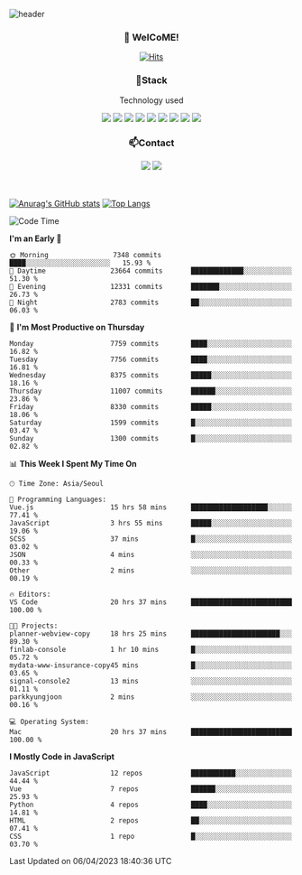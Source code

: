 ![header](https://capsule-render.vercel.app/api?type=waving&color=gradient&height=200&text=Kyungjoon&fontAlign=70&fontAlignY=40&animation=twinkling)

<h3 align="center">👋 WelCoME!</h3>

<div align=center>
  
[![Hits](https://hits.seeyoufarm.com/api/count/incr/badge.svg?url=https%3A%2F%2Fgithub.com%2Fuvula6921&count_bg=%2322BAC9&title_bg=%23827F7F&icon=iconify.svg&icon_color=%2325A27F&title=visits&edge_flat=false)](https://hits.seeyoufarm.com)
  
</div>
<h3 align="center">📌Stack</h3>
<p align="center">Technology used</p>
<div align="center"><img src="https://img.shields.io/badge/HTML5-E34F26?style=flat-square&logo=HTML5&logoColor=white"></img> <img src="https://img.shields.io/badge/CSS3-0A84FF?style=flat-square&logo=CSS3&logoColor=white"></img> <img src="https://img.shields.io/badge/JavaScript-FFCD11?style=flat-square&logo=JavaScript&logoColor=white"></img> <img src="https://img.shields.io/badge/React-00BCF6?style=flat-square&logo=React&logoColor=white"></img> <img src="https://img.shields.io/badge/jQuery-3655FF?style=flat-square&logo=jQuery&logoColor=white"></img> <img src="https://img.shields.io/badge/Ruby-E0115F?style=flat-square&logo=Ruby&logoColor=white"></img> <img src="https://img.shields.io/badge/Python-4B8BBE?style=flat-square&logo=Python&logoColor=white"></img> <img src="https://img.shields.io/badge/Vue-4FC08D?style=flat-square&logo=Vue.js&logoColor=white"></img> <img src="https://img.shields.io/badge/Nuxt-00DC82?style=flat-square&logo=Nuxt.js&logoColor=white"></img></div>

<h3 align="center">📫Contact</h3>
<div align="center"><a href="https://velog.io/@uvula6921/"><img src="https://img.shields.io/badge/Blog-20c997?style=flat-square&logo=V&logoColor=white"/></a> <a href="pkj6921@gmail.com"><img src="https://img.shields.io/badge/Gmail-EA4335?style=flat-square&logo=Gmail&logoColor=white"/></a></div>
<br>
<br>

[![Anurag's GitHub stats](https://github-readme-stats.vercel.app/api?username=uvula6921&hide=stars,issues&show_icons=true&count_private=true&theme=tokyonight)](https://github.com/anuraghazra/github-readme-stats)
[![Top Langs](https://github-readme-stats.vercel.app/api/top-langs/?username=uvula6921&hide=css,jupyter%20notebook,html&exclude_repo=uvula6921,uvula6921.github.io&layout=compact&langs_count=8)](https://github.com/anuraghazra/github-readme-stats)

<!--START_SECTION:waka-->
![Code Time](http://img.shields.io/badge/Code%20Time-1%2C512%20hrs%2019%20mins-blue)

**I'm an Early 🐤** 

```text
🌞 Morning                7348 commits        ████░░░░░░░░░░░░░░░░░░░░░   15.93 % 
🌆 Daytime                23664 commits       █████████████░░░░░░░░░░░░   51.30 % 
🌃 Evening                12331 commits       ███████░░░░░░░░░░░░░░░░░░   26.73 % 
🌙 Night                  2783 commits        ██░░░░░░░░░░░░░░░░░░░░░░░   06.03 % 
```
📅 **I'm Most Productive on Thursday** 

```text
Monday                   7759 commits        ████░░░░░░░░░░░░░░░░░░░░░   16.82 % 
Tuesday                  7756 commits        ████░░░░░░░░░░░░░░░░░░░░░   16.81 % 
Wednesday                8375 commits        █████░░░░░░░░░░░░░░░░░░░░   18.16 % 
Thursday                 11007 commits       ██████░░░░░░░░░░░░░░░░░░░   23.86 % 
Friday                   8330 commits        █████░░░░░░░░░░░░░░░░░░░░   18.06 % 
Saturday                 1599 commits        █░░░░░░░░░░░░░░░░░░░░░░░░   03.47 % 
Sunday                   1300 commits        █░░░░░░░░░░░░░░░░░░░░░░░░   02.82 % 
```


📊 **This Week I Spent My Time On** 

```text
🕑︎ Time Zone: Asia/Seoul

💬 Programming Languages: 
Vue.js                   15 hrs 58 mins      ███████████████████░░░░░░   77.41 % 
JavaScript               3 hrs 55 mins       █████░░░░░░░░░░░░░░░░░░░░   19.06 % 
SCSS                     37 mins             █░░░░░░░░░░░░░░░░░░░░░░░░   03.02 % 
JSON                     4 mins              ░░░░░░░░░░░░░░░░░░░░░░░░░   00.33 % 
Other                    2 mins              ░░░░░░░░░░░░░░░░░░░░░░░░░   00.19 % 

🔥 Editors: 
VS Code                  20 hrs 37 mins      █████████████████████████   100.00 % 

🐱‍💻 Projects: 
planner-webview-copy     18 hrs 25 mins      ██████████████████████░░░   89.30 % 
finlab-console           1 hr 10 mins        █░░░░░░░░░░░░░░░░░░░░░░░░   05.72 % 
mydata-www-insurance-copy45 mins             █░░░░░░░░░░░░░░░░░░░░░░░░   03.65 % 
signal-console2          13 mins             ░░░░░░░░░░░░░░░░░░░░░░░░░   01.11 % 
parkkyungjoon            2 mins              ░░░░░░░░░░░░░░░░░░░░░░░░░   00.16 % 

💻 Operating System: 
Mac                      20 hrs 37 mins      █████████████████████████   100.00 % 
```

**I Mostly Code in JavaScript** 

```text
JavaScript               12 repos            ███████████░░░░░░░░░░░░░░   44.44 % 
Vue                      7 repos             ██████░░░░░░░░░░░░░░░░░░░   25.93 % 
Python                   4 repos             ████░░░░░░░░░░░░░░░░░░░░░   14.81 % 
HTML                     2 repos             ██░░░░░░░░░░░░░░░░░░░░░░░   07.41 % 
CSS                      1 repo              █░░░░░░░░░░░░░░░░░░░░░░░░   03.70 % 
```




 Last Updated on 06/04/2023 18:40:36 UTC
<!--END_SECTION:waka-->
